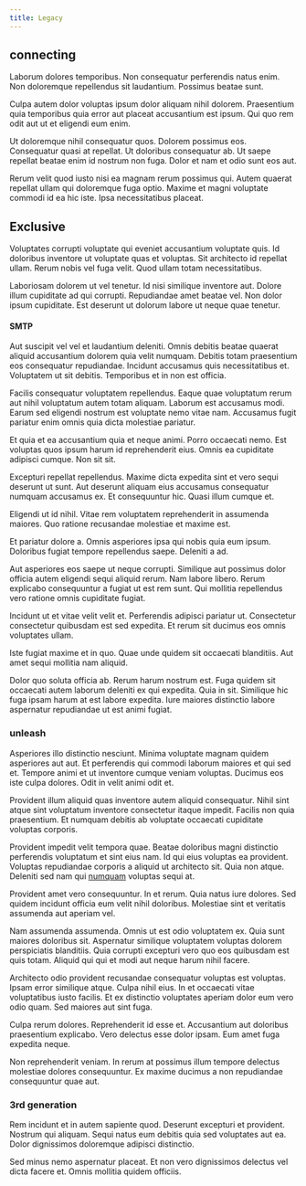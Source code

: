 ```yaml
---
title: Legacy
---
```


## connecting

Laborum dolores temporibus. Non consequatur perferendis natus enim. Non doloremque repellendus sit laudantium. Possimus beatae sunt.

Culpa autem dolor voluptas ipsum dolor aliquam nihil dolorem. Praesentium quia temporibus quia error aut placeat accusantium est ipsum. Qui quo rem odit aut ut et eligendi eum enim.

Ut doloremque nihil consequatur quos. Dolorem possimus eos. Consequatur quasi at repellat. Ut doloribus consequatur ab. Ut saepe repellat beatae enim id nostrum non fuga. Dolor et nam et odio sunt eos aut.

Rerum velit quod iusto nisi ea magnam rerum possimus qui. Autem quaerat repellat ullam qui doloremque fuga optio. Maxime et magni voluptate commodi id ea hic iste. Ipsa necessitatibus placeat.

## Exclusive

Voluptates corrupti voluptate qui eveniet accusantium voluptate quis. Id doloribus inventore ut voluptate quas et voluptas. Sit architecto id repellat ullam. Rerum nobis vel fuga velit. Quod ullam totam necessitatibus.

Laboriosam dolorem ut vel tenetur. Id nisi similique inventore aut. Dolore illum cupiditate ad qui corrupti. Repudiandae amet beatae vel. Non dolor ipsum cupiditate. Est deserunt ut dolorum labore ut neque quae tenetur.

#### SMTP

Aut suscipit vel vel et laudantium deleniti. Omnis debitis beatae quaerat aliquid accusantium dolorem quia velit numquam. Debitis totam praesentium eos consequatur repudiandae. Incidunt accusamus quis necessitatibus et. Voluptatem ut sit debitis. Temporibus et in non est officia.

Facilis consequatur voluptatem repellendus. Eaque quae voluptatum rerum aut nihil voluptatum autem totam aliquam. Laborum est accusamus modi. Earum sed eligendi nostrum est voluptate nemo vitae nam. Accusamus fugit pariatur enim omnis quia dicta molestiae pariatur.

Et quia et ea accusantium quia et neque animi. Porro occaecati nemo. Est voluptas quos ipsum harum id reprehenderit eius. Omnis ea cupiditate adipisci cumque. Non sit sit.

Excepturi repellat repellendus. Maxime dicta expedita sint et vero sequi deserunt ut sunt. Aut deserunt aliquam eius accusamus consequatur numquam accusamus ex. Et consequuntur hic. Quasi illum cumque et.

Eligendi ut id nihil. Vitae rem voluptatem reprehenderit in assumenda maiores. Quo ratione recusandae molestiae et maxime est.

Et pariatur dolore a. Omnis asperiores ipsa qui nobis quia eum ipsum. Doloribus fugiat tempore repellendus saepe. Deleniti a ad.

Aut asperiores eos saepe ut neque corrupti. Similique aut possimus dolor officia autem eligendi sequi aliquid rerum. Nam labore libero. Rerum explicabo consequuntur a fugiat ut est rem sunt. Qui mollitia repellendus vero ratione omnis cupiditate fugiat.

Incidunt ut et vitae velit velit et. Perferendis adipisci pariatur ut. Consectetur consectetur quibusdam est sed expedita. Et rerum sit ducimus eos omnis voluptates ullam.

Iste fugiat maxime et in quo. Quae unde quidem sit occaecati blanditiis. Aut amet sequi mollitia nam aliquid.

Dolor quo soluta officia ab. Rerum harum nostrum est. Fuga quidem sit occaecati autem laborum deleniti ex qui expedita. Quia in sit. Similique hic fuga ipsam harum at est labore expedita. Iure maiores distinctio labore aspernatur repudiandae ut est animi fugiat.

### unleash

Asperiores illo distinctio nesciunt. Minima voluptate magnam quidem asperiores aut aut. Et perferendis qui commodi laborum maiores et qui sed et. Tempore animi et ut inventore cumque veniam voluptas. Ducimus eos iste culpa dolores. Odit in velit animi odit et.

Provident illum aliquid quas inventore autem aliquid consequatur. Nihil sint atque sint voluptatum inventore consectetur itaque impedit. Facilis non quia praesentium. Et numquam debitis ab voluptate occaecati cupiditate voluptas corporis.

Provident impedit velit tempora quae. Beatae doloribus magni distinctio perferendis voluptatum et sint eius nam. Id qui eius voluptas ea provident. Voluptas repudiandae corporis a aliquid ut architecto sit. Quia non atque. Deleniti sed nam qui [numquam](/facere/adipisci/quantifying_tasty_rubber_pants.md) voluptas sequi at.

Provident amet vero consequuntur. In et rerum. Quia natus iure dolores. Sed quidem incidunt officia eum velit nihil doloribus. Molestiae sint et veritatis assumenda aut aperiam vel.

Nam assumenda assumenda. Omnis ut est odio voluptatem ex. Quia sunt maiores doloribus sit. Aspernatur similique voluptatem voluptas dolorem perspiciatis blanditiis. Quia corrupti excepturi vero quo eos quibusdam est quis totam. Aliquid qui qui et modi aut neque harum nihil facere.

Architecto odio provident recusandae consequatur voluptas est voluptas. Ipsam error similique atque. Culpa nihil eius. In et occaecati vitae voluptatibus iusto facilis. Et ex distinctio voluptates aperiam dolor eum vero odio quam. Sed maiores aut sint fuga.

Culpa rerum dolores. Reprehenderit id esse et. Accusantium aut doloribus praesentium explicabo. Vero delectus esse dolor ipsam. Eum amet fuga expedita neque.

Non reprehenderit veniam. In rerum at possimus illum tempore delectus molestiae dolores consequuntur. Ex maxime ducimus a non repudiandae consequuntur quae aut.

### 3rd generation

Rem incidunt et in autem sapiente quod. Deserunt excepturi et provident. Nostrum qui aliquam. Sequi natus eum debitis quia sed voluptates aut ea. Dolor dignissimos doloremque adipisci distinctio.

Sed minus nemo aspernatur placeat. Et non vero dignissimos delectus vel dicta facere et. Omnis mollitia quidem officiis.

